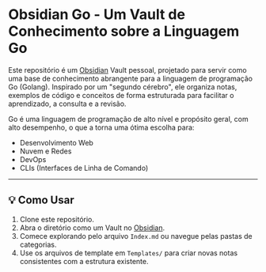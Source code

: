 # Obsidian Go - Um Vault de Conhecimento sobre a Linguagem Go

Este repositório é um [Obsidian](https://obsidian.md/) Vault pessoal, projetado para servir como uma base de conhecimento abrangente para a linguagem de programação Go (Golang). Inspirado por um "segundo cérebro", ele organiza notas, exemplos de código e conceitos de forma estruturada para facilitar o aprendizado, a consulta e a revisão.

Go é uma linguagem de programação de alto nível e propósito geral, com alto desempenho, o que a torna uma ótima escolha para:

* Desenvolvimento Web
* Nuvem e Redes
* DevOps
* CLIs (Interfaces de Linha de Comando)

---

## 💡 Como Usar

1.  Clone este repositório.
2.  Abra o diretório como um Vault no [Obsidian](https://obsidian.md/).
3.  Comece explorando pelo arquivo `Index.md` ou navegue pelas pastas de categorias.
4.  Use os arquivos de template em `Templates/` para criar novas notas consistentes com a estrutura existente.
